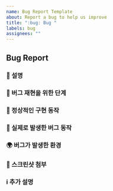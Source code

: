 ```yaml
---
name: Bug Report Template
about: Report a bug to help us improve
title: ":bug: Bug "
labels: bug
assignees: ""
---
```


## Bug Report

### 🐛 설명

<!-- 버그에 대한 간략한 설명을 적어주세요. -->

### 📝 버그 재현을 위한 단계

<!-- 버그를 재현하기 위한 단계를 순서대로 적어주세요. -->
<!-- 예: -->
<!-- 1. 어떤 페이지로 이동합니다. -->
<!-- 2. 어떤 버튼을 클릭합니다. -->
<!-- 3. 에러가 발생합니다. -->

### 💭 정상적인 구현 동작

<!-- 버그가 발생하지 않았을 때의 정상적인 동작을 적어주세요. -->

### 🐞 실제로 발생한 버그 동작

<!-- 버그가 발생했을 때 실제로 발생한 동작을 적어주세요. -->

### 🌍 버그가 발생한 환경

<!-- 버그가 발생한 환경에 대한 정보를 적어주세요. -->
<!-- 예: 운영체제, 브라우저, 앱 버전 등 -->

### 📸 스크린샷 첨부

<!-- 버그와 관련된 스크린샷을 첨부하거나 링크를 추가해주세요. -->
<!-- 필요 없다면 이 섹션을 제거하거나 "스크린샷 없음"으로 기록해주세요. -->

### ℹ️ 추가 설명

<!-- 버그에 대해 추가적으로 설명하거나 기록해야 할 정보가 있다면 여기에 적어주세요. -->
